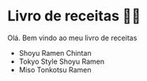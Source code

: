 # Livro de receitas :man_cook:

Olá. Bem vindo ao meu livro de receitas

- Shoyu Ramen Chintan
- Tokyo Style Shoyu Ramen
- Miso Tonkotsu Ramen
